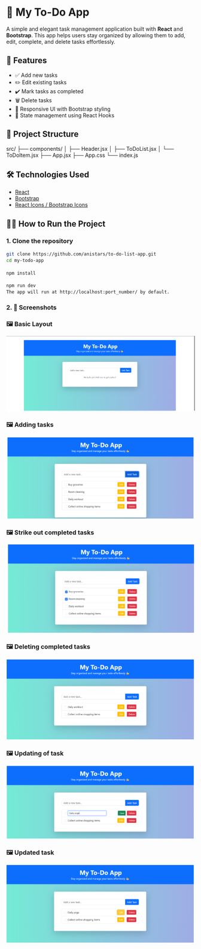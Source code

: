 # 📝 My To-Do App

A simple and elegant task management application built with **React** and **Bootstrap**. This app helps users stay organized by allowing them to add, edit, complete, and delete tasks effortlessly.

## 🚀 Features

- ✅ Add new tasks
- ✏️ Edit existing tasks
- ✔️ Mark tasks as completed
- 🗑️ Delete tasks
- 🎨 Responsive UI with Bootstrap styling
- 💾 State management using React Hooks

## 📁 Project Structure
src/ ├── components/ │   ├── Header.jsx │   ├── ToDoList.jsx │   └── ToDoItem.jsx ├── App.jsx ├── App.css └── index.js

## 🛠️ Technologies Used

- [React](https://reactjs.org/)
- [Bootstrap](https://getbootstrap.com/)
- [React Icons / Bootstrap Icons](https://icons.getbootstrap.com/)

## 🧑‍💻 How to Run the Project

### 1. Clone the repository

```bash
git clone https://github.com/anistars/to-do-list-app.git
cd my-todo-app

npm install

npm run dev
The app will run at http://localhost:port_number/ by default.
```

### 2. **📸 Screenshots**

### 🖼️ Basic Layout
![Basic Layout](screenshots/image.png)

### 🖼️ Adding tasks
![Adding tasks](screenshots/image-1.png)

### 🖼️ Strike out completed tasks
![Strike out completed tasks](screenshots/image-2.png)

### 🖼️ Deleting completed tasks
![Deleting completed tasks](screenshots/image-3.png)

### 🖼️ Updating of task
![Updating of task](screenshots/image-4.png)

### 🖼️ Updated task
![Updated task](screenshots/image-5.png)